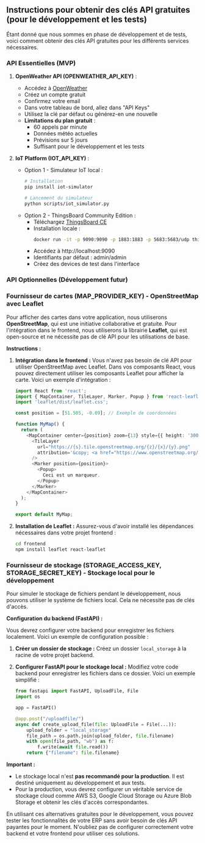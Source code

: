 ## Instructions pour obtenir des clés API gratuites (pour le développement et les tests)

Étant donné que nous sommes en phase de développement et de tests, voici comment obtenir des clés API gratuites pour les différents services nécessaires.

### API Essentielles (MVP)

1. **OpenWeather API (OPENWEATHER_API_KEY)** :
   * Accédez à [OpenWeather](https://home.openweathermap.org/users/sign_up)
   * Créez un compte gratuit
   * Confirmez votre email
   * Dans votre tableau de bord, allez dans "API Keys"
   * Utilisez la clé par défaut ou générez-en une nouvelle
   * **Limitations du plan gratuit** :
     - 60 appels par minute
     - Données météo actuelles
     - Prévisions sur 5 jours
     - Suffisant pour le développement et les tests

2. **IoT Platform (IOT_API_KEY)** :
   * Option 1 - Simulateur IoT local :
     ```bash
     # Installation
     pip install iot-simulator
     
     # Lancement du simulateur
     python scripts/iot_simulator.py
     ```
   * Option 2 - ThingsBoard Community Edition :
     - Téléchargez [ThingsBoard CE](https://thingsboard.io/docs/user-guide/install/installation-options/)
     - Installation locale :
       ```bash
       docker run -it -p 9090:9090 -p 1883:1883 -p 5683:5683/udp thingsboard/tb-ce:latest
       ```
     - Accédez à http://localhost:9090
     - Identifiants par défaut : admin/admin
     - Créez des devices de test dans l'interface

### API Optionnelles (Développement futur)

### Fournisseur de cartes (MAP_PROVIDER_KEY) - OpenStreetMap avec Leaflet

Pour afficher des cartes dans votre application, nous utiliserons **OpenStreetMap**, qui est une initiative collaborative et gratuite. Pour l'intégration dans le frontend, nous utiliserons la librairie **Leaflet**, qui est open-source et ne nécessite pas de clé API pour les utilisations de base.

**Instructions :**

1. **Intégration dans le frontend :**  Vous n'avez pas besoin de clé API pour utiliser OpenStreetMap avec Leaflet. Dans vos composants React, vous pouvez directement utiliser les composants Leaflet pour afficher la carte. Voici un exemple d'intégration :

    ```typescript jsx
    import React from 'react';
    import { MapContainer, TileLayer, Marker, Popup } from 'react-leaflet';
    import 'leaflet/dist/leaflet.css';

    const position = [51.505, -0.09]; // Exemple de coordonnées

    function MyMap() {
      return (
        <MapContainer center={position} zoom={13} style={{ height: '300px', width: '100%' }}>
          <TileLayer
            url="https://{s}.tile.openstreetmap.org/{z}/{x}/{y}.png"
            attribution='&copy; <a href="https://www.openstreetmap.org/copyright">OpenStreetMap</a> contributors'
          />
          <Marker position={position}>
            <Popup>
              Ceci est un marqueur.
            </Popup>
          </Marker>
        </MapContainer>
      );
    }

    export default MyMap;
    ```

2. **Installation de Leaflet :** Assurez-vous d'avoir installé les dépendances nécessaires dans votre projet frontend :

    ```bash
    cd frontend
    npm install leaflet react-leaflet
    ```

### Fournisseur de stockage (STORAGE_ACCESS_KEY, STORAGE_SECRET_KEY) - Stockage local pour le développement

Pour simuler le stockage de fichiers pendant le développement, nous pouvons utiliser le système de fichiers local. Cela ne nécessite pas de clés d'accès.

**Configuration du backend (FastAPI) :**

Vous devrez configurer votre backend pour enregistrer les fichiers localement. Voici un exemple de configuration possible :

1. **Créer un dossier de stockage :** Créez un dossier `local_storage` à la racine de votre projet backend.

2. **Configurer FastAPI pour le stockage local :**  Modifiez votre code backend pour enregistrer les fichiers dans ce dossier. Voici un exemple simplifié :

    ```python
    from fastapi import FastAPI, UploadFile, File
    import os

    app = FastAPI()

    @app.post("/uploadfile/")
    async def create_upload_file(file: UploadFile = File(...)):
        upload_folder = "local_storage"
        file_path = os.path.join(upload_folder, file.filename)
        with open(file_path, "wb") as f:
            f.write(await file.read())
        return {"filename": file.filename}
    ```

**Important :**

*   Le stockage local n'est **pas recommandé pour la production**. Il est destiné uniquement au développement et aux tests.
*   Pour la production, vous devrez configurer un véritable service de stockage cloud comme AWS S3, Google Cloud Storage ou Azure Blob Storage et obtenir les clés d'accès correspondantes.

En utilisant ces alternatives gratuites pour le développement, vous pouvez tester les fonctionnalités de votre ERP sans avoir besoin de clés API payantes pour le moment. N'oubliez pas de configurer correctement votre backend et votre frontend pour utiliser ces solutions.
